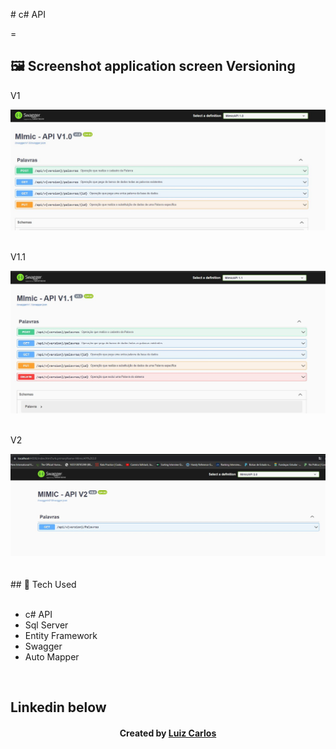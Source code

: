 ﻿﻿﻿# c# API



=


## 🖼 Screenshot application screen  Versioning<br/>
<p>V1</p><img src="images/v1.jpg">
<br/>
<br/>
<p> V1.1</p><img src="images/v1.1.jpg">
<br/>
<br/>
<p>V2</p><img src="images/v2.jpg">
<br/>
<br/>


<br/>
## 🚀 Tech Used<br/>
<br/>



- c# API<br/>
- Sql Server <br/>
- Entity Framework <br/>
- Swagger<br/>
- Auto Mapper <br/>

<br/>



## Linkedin below

<h4 align="center">
   Created by   <a href="https://www.linkedin.com/in/luiz-carlos-b50693173/" target="_blank"> Luiz Carlos </a>
</h4>

</html>
